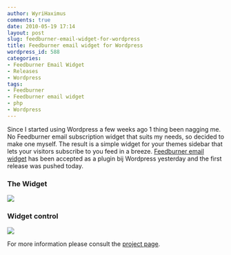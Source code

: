 ```yaml
---
author: WyriHaximus
comments: true
date: 2010-05-19 17:14
layout: post
slug: feedburner-email-widget-for-wordpress
title: Feedburner email widget for Wordpress
wordpress_id: 588
categories:
- Feedburner Email Widget
- Releases
- Wordpress
tags:
- Feedburner
- Feedburner email widget
- php
- Wordpress
---
```


Since I started using Wordpress a few weeks ago 1 thing been nagging me. No Feedburner email subscription widget that suits my needs, so decided to make one myself. The result is a simple widget for your themes sidebar that lets your visitors subscribe to you feed in a breeze. [Feedburner email widget](http://wordpress.org/extend/plugins/feedburner-email-widget/) has been accepted as a plugin bij Wordpress yesterday and the first release was pushed today.

### The Widget ###
![](http://static.wyrihaximus.net/blog/wordpress-feedburner-email-website-frontend.png)


### Widget control ###
![](http://static.wyrihaximus.net/blog/wordpress-feedburner-email-website-backend.png)

For more information please consult the [project page](https://wyrihaximus.net/projects/wordpress/feedburner-email-widget/).
